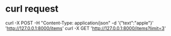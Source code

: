 # curl request

curl -X POST -H "Content-Type: application/json" -d '{"text":"apple"}' 'http://127.0.0.1:8000/items'
curl -X GET 'http://127.0.0.1:8000/items?limit=3'

